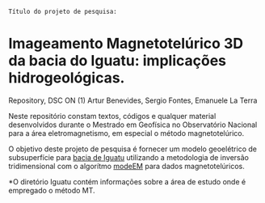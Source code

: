 
`Título do projeto de pesquisa:` 
# Imageamento Magnetotelúrico 3D da bacia do Iguatu: implicações hidrogeológicas. 

Repository, DSC ON (1) Artur Benevides, Sergio Fontes, Emanuele La Terra

Neste repositório constam textos, códigos e qualquer material desenvolvidos durante o Mestrado em Geofísica no Observatório Nacional para a área eletromagnetismo, em especial o método magnetotelúrico.


O objetivo deste projeto de pesquisa é fornecer um modelo geoelétrico de subsuperfície para [bacia de Iguatu](https://github.com/arturbenevides/Magnetotelluric/tree/master/Bacia%20do%20Iguatu) utilizando a metodologia de inversão tridimensional com o algorítmo [modeEM](https://sites.google.com/site/modularem/) para dados magnetotelúricos.



*O diretório Iguatu contém informações sobre a área de estudo onde é empregado o método MT.

